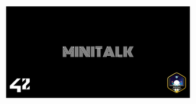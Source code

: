 ![banner](https://github.com/monsieurCanard/monsieurCanard/blob/main/covers/cover-minitalk-bonus.png?raw=true)
